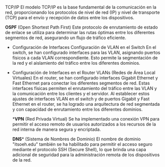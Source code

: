 TCP/IP El modelo TCP/IP es la base fundamental de la comunicación en la red, proporcionando los protocolos de nivel de red (IP) y nivel de transporte (TCP) para el envío y recepción de datos entre los dispositivos.

**OSPF** (Open Shortest Path First) Este protocolo de enrutamiento de estado de enlace se utiliza para determinar las rutas óptimas entre los diferentes segmentos de red, asegurando un flujo de tráfico eficiente.

* Configuración de Interfaces Configuración de VLAN en el Switch En el switch, se han configurado interfaces para las VLAN, asignando puertos físicos a cada VLAN correspondiente. Esto permite la segmentación de la red y el aislamiento del tráfico entre los diferentes dominios.

* Configuración de Interfaces en el Router VLANs (Redes de Área Local Virtuales) En el router, se han configurado interfaces Gigabit Ethernet y Fast Ethernet para conectar los diferentes segmentos de red. Estas interfaces físicas permiten el enrutamiento del tráfico entre las VLAN y la comunicación entre los clientes y el servidor. Al establecer estos ajustes de interfaces VLAN en el switch y de puertos Gigabit y Fast Ethernet en el router, se ha logrado una arquitectura de red segmentada y con capacidad de enrutamiento entre los diferentes dominios.

  ***VPN** (Red Privada Virtual) Se ha implementado una conexión VPN para permitir el acceso remoto de usuarios autorizados a los recursos de la red interna de manera segura y encriptada.

  **DNS*** (Sistema de Nombres de Dominio) El nombre de dominio "itsoeh.edu" también se ha habilitado para permitir el acceso seguro mediante el protocolo SSH (Secure Shell), lo que brinda una capa adicional de seguridad para la administración remota de los dispositivos de la red.
